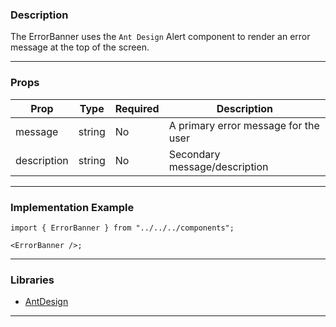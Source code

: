 ### Description

The ErrorBanner uses the `Ant Design` Alert component to render an error message at the top of the screen.

---

### Props

| Prop        |  Type  | Required | Description                          |
| ----------- | :----: | -------- | ------------------------------------ |
| message     | string | No       | A primary error message for the user |
| description | string | No       | Secondary message/description        |

---

### Implementation Example

```tsx
import { ErrorBanner } from "../../../components";

<ErrorBanner />;
```

---

### Libraries

- [AntDesign](https://ant.design/components/alert/)

---
